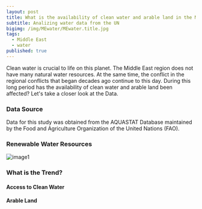 ```yaml
---
layout: post
title: What is the availability of clean water and arable land in the Middle East?
subtitle: Analizing water data from the UN
bigimg: /img/MEwater/MEwater.title.jpg
tags:
  - Middle East
  - water
published: true
---
```

Clean water is crucial to life on this planet.  The Middle East region does not have many natural water resources. At the same time, the conflict in the regional conflicts that began decades ago continue to this day. During this long period has the availability of clean water and arable land been affected? Let's take a closer look at the Data.

### Data Source
Data for this study was obtained from the AQUASTAT Database maintained by the  Food and Agriculture Organization of the United Nations (FAO).

### Renewable Water Resources
![image1](https://github.com/ed-chin-git/ed-chin-git.github.io/raw/master/img/MEwater/FAO%20Renewable%20Water%20Resources%20MAP.JPG)

### What is the Trend?

#### Access to Clean Water

#### Arable Land
